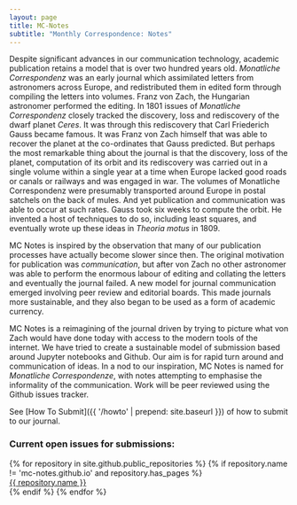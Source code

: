 ```yaml
---
layout: page
title: MC-Notes
subtitle: "Monthly Correspondence: Notes"
---
```


Despite significant advances in our communication technology, academic
publication retains a model that is over two hundred years old. *Monatliche
Correspondenz* was an early journal which assimilated letters from astronomers
across Europe, and redistributed them in edited form through compiling the
letters into volumes. Franz von Zach, the Hungarian astronomer performed the
editing. In 1801 issues of *Monatliche Correspondenz* closely tracked the
discovery, loss and rediscovery of the dwarf planet *Ceres*. It was through
this rediscovery that Carl Friederich Gauss became famous. It was Franz von
Zach himself that was able to recover the planet at the co-ordinates that
Gauss predicted. But perhaps the most remarkable thing about the journal is
that the discovery, loss of the planet, computation of its orbit and its
rediscovery was carried out in a single volume within a single year at a time
when Europe lacked good roads or canals or railways and was engaged in war.
The volumes of Monatliche Correspondenz were presumably transported around
Europe in postal satchels on the back of mules. And yet publication and
communication was able to occur at such rates. Gauss took six weeks to compute
the orbit. He invented a host of techniques to do so, including least squares,
and eventually wrote up these ideas in *Theoria motus* in 1809.

MC Notes is inspired by the observation that many of our publication
processes have actually become slower since then. The original motivation
for publication was *communication*, but after von Zach no other astronomer
was able to perform the enormous labour of editing and collating the letters
and eventually the journal failed. A new model for journal communication
emerged involving peer review and editorial boards. This made journals more
sustainable, and they also began to be used as a form of academic currency.

MC Notes is a reimagining of the journal driven by trying to picture what
von Zach would have done today with access to the modern tools of the
internet. We have tried to create a sustainable model of submission based
around Jupyter notebooks and Github. Our aim is for rapid turn around and
communication of ideas. In a nod to our inspiration, MC Notes is named for
*Monatliche Correspondenze*, with notes attempting to emphasise the
informality of the communication. Work will be peer reviewed using the Github
issues tracker. 

See [How To Submit]({{ '/howto' | prepend: site.baseurl }}) of how to submit to our journal.

<h3>Current open issues for submissions:</h3>
{% for repository in site.github.public_repositories %}
    {% if repository.name != 'mc-notes.github.io' and repository.has_pages %}
<div class="button-table">
<a href="{{ site.github.pages_hostname }}/{{ repository.name }}" class="button button-ghost" role="button">{{ repository.name }}</a>
</div>
    {% endif %}
{% endfor %}